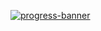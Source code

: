 [![progress-banner](https://backend.codecrafters.io/progress/redis/2b827965-fcfc-470a-9f2c-7a48544a99f1)](https://app.codecrafters.io/users/akshayg147?r=2qF)
